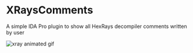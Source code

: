 # XRaysComments
A simple IDA Pro plugin to show all HexRays decompiler comments written by user

![xray animated gif](/rsrc/xrays_comments.gif?raw=true)

